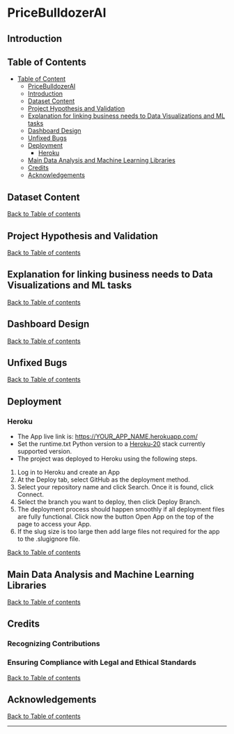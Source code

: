 
# PriceBulldozerAI


## Introduction

## Table of Contents
- [Table of Content](#table-of-contents)
    - [PriceBulldozerAI](#pricebulldozerai)
    - [Introduction](#introduction)
    - [Dataset Content](#dataset-content)
    - [Project Hypothesis and Validation](#project-hypothesis-and-validation)
    - [Explanation for linking business needs to Data Visualizations and ML tasks](#explanation-for-linking-business-needs-to-data-visualizations-and-ml-tasks)
    - [Dashboard Design](#dashboard-design)
    - [Unfixed Bugs](#unfixed-bugs)
    - [Deployment](#deployment)
        - [Heroku](#heroku)
    - [Main Data Analysis and Machine Learning Libraries](#main-data-analysis-and-machine-learning-libraries)
    - [Credits](#credits)
    - [Acknowledgements](#acknowledgements)

## Dataset Content

[Back to Table of contents](#table-of-contents)

## Project Hypothesis and Validation

[Back to Table of contents](#table-of-contents)

## Explanation for linking business needs to Data Visualizations and ML tasks

[Back to Table of contents](#table-of-contents)

## Dashboard Design

[Back to Table of contents](#table-of-contents)

## Unfixed Bugs

[Back to Table of contents](#table-of-contents)

## Deployment
### Heroku
* The App live link is: https://YOUR_APP_NAME.herokuapp.com/ <!-- TODO:Replace with actual app heroku address  -->
* Set the runtime.txt Python version to a [Heroku-20](https://devcenter.heroku.com/articles/python-support#supported-runtimes) stack currently supported version.
* The project was deployed to Heroku using the following steps.

1. Log in to Heroku and create an App
2. At the Deploy tab, select GitHub as the deployment method.
3. Select your repository name and click Search. Once it is found, click Connect.
4. Select the branch you want to deploy, then click Deploy Branch.
5. The deployment process should happen smoothly if all deployment files are fully functional. Click now the button Open App on the top of the page to access your App.
6. If the slug size is too large then add large files not required for the app to the .slugignore file.

[Back to Table of contents](#table-of-contents)

## Main Data Analysis and Machine Learning Libraries

[Back to Table of contents](#table-of-contents)

## Credits 
### Recognizing Contributions
### Ensuring Compliance with Legal and Ethical Standards

[Back to Table of contents](#table-of-contents)

## Acknowledgements 

[Back to Table of contents](#table-of-contents)

---


